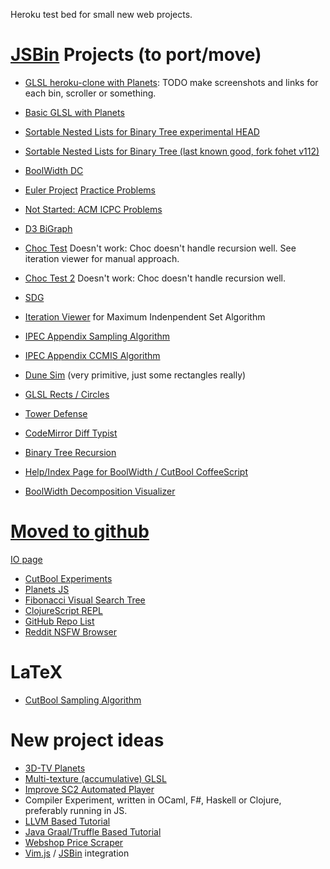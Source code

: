 Heroku test bed for small new web projects.

# [JSBin](http://jsbin.com/) Projects (to port/move)

 - [GLSL heroku-clone with Planets](http://jsbin.com/gefuv/edit): TODO make screenshots and links for each bin, scroller or something.
 - [Basic GLSL with Planets](http://jsbin.com/aCEcohi/edit)
 - [Sortable Nested Lists for Binary Tree experimental HEAD](http://jsbin.com/fohet/edit)
 - [Sortable Nested Lists for Binary Tree (last known good, fork fohet v112)](http://jsbin.com/larim/1/edit)
 - [BoolWidth DC](http://jsbin.com/larim/1/edit)
 - [Euler Project](https://projecteuler.net/problem=17) [Practice Problems](http://jsbin.com/mokif/edit)
 - [Not Started: ACM ICPC Problems](https://icpc.kattis.com/problems)
 - [D3 BiGraph](http://jsbin.com/bakoniso/edit)

 - [Choc Test](http://jsfiddle.net/emnh/c3ZVu/) Doesn't work: Choc doesn't handle recursion well. See iteration viewer for manual approach.
 - [Choc Test 2](http://jsfiddle.net/emnh/tDn7p/) Doesn't work: Choc doesn't handle recursion well.
 - [SDG](http://jsbin.com/uCIGelO/edit)
 - [Iteration Viewer](http://jsbin.com/nulilide/edit) for Maximum Indenpendent Set Algorithm
 - [IPEC Appendix Sampling Algorithm](http://jsbin.com/wapuf/edit)
 - [IPEC Appendix CCMIS Algorithm](http://jsbin.com/qakal/edit)
 - [Dune Sim](http://jsbin.com/sacize/edit) (very primitive, just some rectangles really)
 - [GLSL Rects / Circles](http://jsbin.com/vefax/edit)
 - [Tower Defense](http://jsbin.com/poxam/edit)
 - [CodeMirror Diff Typist](http://jsbin.com/fimaj/edit)
 - [Binary Tree Recursion](http://jsbin.com/zumeyo/edit)
 - [Help/Index Page for BoolWidth / CutBool CoffeeScript](http://jsbin.com/lefihi/edit)
 - [BoolWidth Decomposition Visualizer](http://jsbin.com/wegido/edit)

# [Moved to github](http://coffee-test-emh.herokuapp.com/) 

[IO page](http://emnh.github.io/test/)

 - [CutBool Experiments](http://jsbin.com/UfAnonA/edit)
 - [Planets JS](http://jsbin.com/ayemum/edit/)
 - [Fibonacci Visual Search Tree](http://jsbin.com/AneBATu/edit)
 - [ClojureScript REPL](http://jsbin.com/UcayUD/edit)
 - [GitHub Repo List](http://jsbin.com/OKiROPu/edit)
 - [Reddit NSFW Browser](http://jsbin.com/atokom/edit)

# LaTeX
 - [CutBool Sampling Algorithm](https://www.writelatex.com/1055942cnthjh#/2475098/)

# New project ideas
 - [3D-TV Planets](http://picanteverde.github.io/3dtv/src/tv3d5.html)
 - [Multi-texture (accumulative) GLSL](http://jsbin.com/rogigubi/1/edit)
 - [Improve SC2 Automated Player](http://graphics.stanford.edu/~mdfisher/GameAIs.html)
 - Compiler Experiment, written in OCaml, F#, Haskell or Clojure, preferably running in JS.
  - [LLVM Based Tutorial](http://www.stephendiehl.com/llvm/)
  - [Java Graal/Truffle Based Tutorial](http://cesquivias.github.io/blog/2014/12/02/writing-a-language-in-truffle-part-2-using-truffle-and-graal/)
 - [Webshop Price Scraper](http://prisguide.hw.no)
 - [Vim.js](https://github.com/coolwanglu/vim.js/) / [JSBin](https://github.com/jsbin/jsbin/) integration
